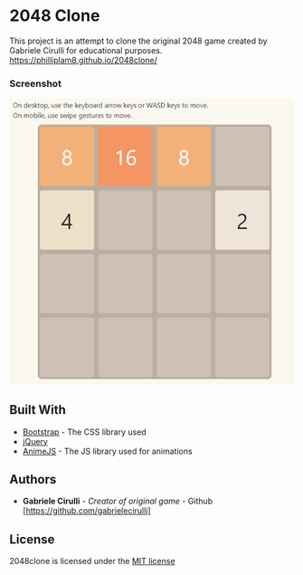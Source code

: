 # 2048 Clone
This project is an attempt to clone the original 2048 game created by Gabriele Cirulli for educational purposes.
https://philliplam8.github.io/2048clone/

### Screenshot
<img src='./assets/2048%20demo%20image.png?raw=true' alt='demo image'>

## Built With

* [Bootstrap](https://getbootstrap.com/) - The CSS library used
* [jQuery](https://jquery.com/)
* [AnimeJS](https://animejs.com/) - The JS library used for animations

## Authors
* **Gabriele Cirulli** - *Creator of original game* - Github [https://github.com/gabrielecirulli]

## License
2048clone is licensed under the [MIT license](https://github.com/philliplam8/2048clone/blob/main/LICENSE.txt)
